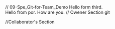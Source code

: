 // 09-Spe_Git-for-Team_Demo
Hello form third.  
Hello from por.
How are you.
// Owener Section git 

//Collaborator's Section
